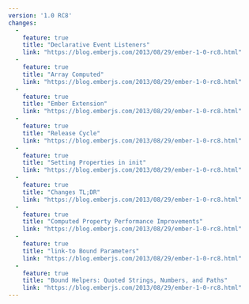 ```yaml
---
version: '1.0 RC8'
changes:
  -
    feature: true
    title: "Declarative Event Listeners"
    link: "https://blog.emberjs.com/2013/08/29/ember-1-0-rc8.html"
  -
    feature: true
    title: "Array Computed"
    link: "https://blog.emberjs.com/2013/08/29/ember-1-0-rc8.html"
  -
    feature: true
    title: "Ember Extension"
    link: "https://blog.emberjs.com/2013/08/29/ember-1-0-rc8.html"
  -
    feature: true
    title: "Release Cycle"
    link: "https://blog.emberjs.com/2013/08/29/ember-1-0-rc8.html"
  -
    feature: true
    title: "Setting Properties in init"
    link: "https://blog.emberjs.com/2013/08/29/ember-1-0-rc8.html"
  -
    feature: true
    title: "Changes TL;DR"
    link: "https://blog.emberjs.com/2013/08/29/ember-1-0-rc8.html"
  -
    feature: true
    title: "Computed Property Performance Improvements"
    link: "https://blog.emberjs.com/2013/08/29/ember-1-0-rc8.html"
  -
    feature: true
    title: "link-to Bound Parameters"
    link: "https://blog.emberjs.com/2013/08/29/ember-1-0-rc8.html"
  -
    feature: true
    title: "Bound Helpers: Quoted Strings, Numbers, and Paths"
    link: "https://blog.emberjs.com/2013/08/29/ember-1-0-rc8.html"
---
```

